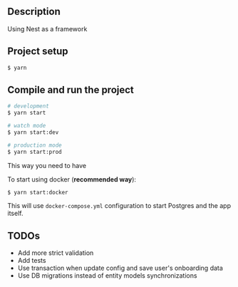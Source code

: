 ## Description

Using Nest as a framework

## Project setup

```bash
$ yarn
```

## Compile and run the project

```bash
# development
$ yarn start

# watch mode
$ yarn start:dev

# production mode
$ yarn start:prod
```

This way you need to have

To start using docker (**recommended way**):

```bash
$ yarn start:docker
```

This will use `docker-compose.yml` configuration to start Postgres and the app itself.

## TODOs

- Add more strict validation
- Add tests
- Use transaction when update config and save user's onboarding data
- Use DB migrations instead of entity models synchronizations
